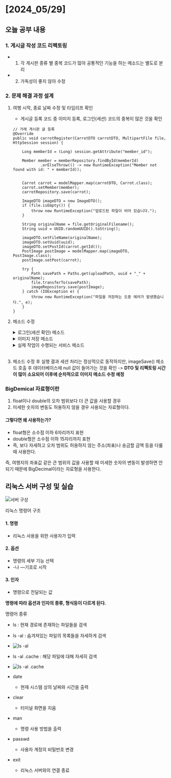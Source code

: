 # [2024_05/29]

## 오늘 공부 내용

### 1. 게시글 작성 코드 리펙토링
- 1. 각 게시판 종류 별 중복 코드가 많아 공통적인 기능을 하는 메소드는 별도로 분리
- 2. 가독성이 좋지 않아 수정

### 2. 문제 해결 과정 설계

1. 여행 시작, 종료 날짜 수정 및 타임리프 확인
   - 게시글 등록 코드 중 이미지 등록, 로그인(세션) 코드의 중복이 많은 것을 확인
    ```
    // 거래 게시판 글 등록
    @Override
    public void carrotRegister(CarrotDTO carrotDTO, MultipartFile file, HttpSession session) {

        Long memberId = (Long) session.getAttribute("member_id");

        Member member = memberRepository.findById(memberId)
                .orElseThrow(() -> new RuntimeException("Member not found with id: " + memberId));


        Carrot carrot = modelMapper.map(carrotDTO, Carrot.class);
        carrot.setMember(member);
        carrotRepository.save(carrot);

        ImageDTO imageDTO = new ImageDTO();
        if (file.isEmpty()) {
            throw new RuntimeException("업로드된 파일이 비어 있습니다.");
        }

        String originalName = file.getOriginalFilename();
        String uuid = UUID.randomUUID().toString();

        imageDTO.setFileName(originalName);
        imageDTO.setUuid(uuid);
        imageDTO.setPostId(carrot.getId());
        PostImage postImage = modelMapper.map(imageDTO, PostImage.class);
        postImage.setPost(carrot);

        try {
            Path savePath = Paths.get(uploadPath, uuid + "_" + originalName);
            file.transferTo(savePath);
            imageRepository.save(postImage);
        } catch (IOException e) {
            throw new RuntimeException("파일을 저장하는 도중 에러가 발생했습니다.", e);
        }
    }
    ```
2. 메소드 수정
   <details>
   <summary>로그인(세션 확인) 메소드</summary>
   
   ```
      // 세션 ID 확인
    public Member loginCheck(HttpSession session) {
        Long memberId = (Long) session.getAttribute("member_id");
        return memberRepository.findById(memberId)
                .orElseThrow(() -> new RuntimeException("Member not found with id: " + memberId));
    ```
   }
   </details>

   <details>
   <summary>이미지 저장 메소드</summary>

   ```
      @Override
    public PostImage imageSave(Long postId, MultipartFile file) {
        if (file.isEmpty()) {
            throw new RuntimeException("업로드된 파일이 비어 있습니다.");
        }

        String originalName = file.getOriginalFilename();
        String uuid = UUID.randomUUID().toString();

        ImageDTO imageDTO = new ImageDTO();
        imageDTO.setFileName(originalName);
        imageDTO.setUuid(uuid);
        imageDTO.setPostId(postId);
        PostImage postImage = modelMapper.map(imageDTO, PostImage.class);

        try {
            Path savePath = Paths.get(uploadPath, uuid + "_" + originalName);
            file.transferTo(savePath);
            imageRepository.save(postImage);
        } catch (IOException e) {
            throw new RuntimeException("파일을 저장하는 도중 에러가 발생했습니다.", e);
        }
        return postImage;
    }

    ```
   </details>

   <details>

   <summary>실제 작업이 수행되는 서비스 메소드</summary>

   ```
   // 세션 ID 확인
    public Member loginCheck(HttpSession session) {
        Long memberId = (Long) session.getAttribute("member_id");

        return memberRepository.findById(memberId)
                .orElseThrow(() -> new RuntimeException("Member not found with id: " + memberId));
    }

    @Override
    public PostImage imageSave(Long postId, MultipartFile file) {
        if (file.isEmpty()) {
            throw new RuntimeException("업로드된 파일이 비어 있습니다.");
        }

        String originalName = file.getOriginalFilename();
        String uuid = UUID.randomUUID().toString();

        ImageDTO imageDTO = new ImageDTO();
        imageDTO.setFileName(originalName);
        imageDTO.setUuid(uuid);
        imageDTO.setPostId(postId);
        PostImage postImage = modelMapper.map(imageDTO, PostImage.class);

        try {
            Path savePath = Paths.get(uploadPath, uuid + "_" + originalName);
            file.transferTo(savePath);
            imageRepository.save(postImage);
        } catch (IOException e) {
            throw new RuntimeException("파일을 저장하는 도중 에러가 발생했습니다.", e);
        }
        return postImage;
    }

    // 거래 게시판 글 등록
    @Override
    public void carrotRegister(CarrotDTO carrotDTO, MultipartFile file, HttpSession session) {
        Member member = loginCheck(session);

        Carrot carrot = modelMapper.map(carrotDTO, Carrot.class);
        carrot.setMember(member);
        carrotRepository.save(carrot);

        PostImage postImage = imageSave(carrot.getId(), file);
        log.info("PostImage : "+postImage.toString());
        postImage.setPost(carrot);
        carrotDTO.getImageDTO().setUuid(postImage.getUuid());
        carrotDTO.getImageDTO().(postImage.getFileName());
        carrotRepository.save(carrot);
    }
    
     // PostImage : PostImage{id=166, uuid='f986051b-2bf4-42f3-9370-2e19b33e24d1', fileName='join12.png'}
   imageSave() 메소드 실행 확인
     // Cannot invoke "java.util.List.add(Object)" because the return value of "com.guide.ex.domain.post.Carrot.getPostImages()" is null
   데이터베이스 저장 X, null값이 들어감
   
   // 게시글 등록 시 세션ID 확인
   // 세션 ID 확인
    public Member loginCheck(HttpSession session) {
        Long memberId = (Long) session.getAttribute("member_id");

        return memberRepository.findById(memberId)
                .orElseThrow(() -> new RuntimeException("Member not found with id: " + memberId));
    }
   ```

   </details>
   <br>
3. 메소드 수정 후 실행 결과 세션 처리는 정상적으로 동작하지만, imageSave() 메소드 호출 후 데이터베이스에 null 값이 들어가는 것을 확인
   -> <b>DTO 및 리펙토링 시간이 많이 소요되어 이후에 순차적으로 이미지 메소드 수정 예정</b>
   <br>
   

### BigDemical 자료형이란
1. float이나 double의 오차 범위보다 더 큰 값을 사용할 경우 
2. 미세한 숫자의 변동도 허용하지 않을 경우 사용되는 자료형이다.

#### 그렇다면 왜 사용하는가?
- float형은 소수점 이하 6자리까지 표현
- double형은 소수점 이하 15자리까지 표현
- 즉, 보다 자세하고 오차 범위도 허용하지 않는 주소(좌표)나 송금할 금액 등을 다룰 때 사용한다.

즉, 여행지의 좌표값 같은 큰 범위의 값을 사용할 때 미세한 숫자의 변동이 발생하면 안되기 때문에 BigDecimal이라는 자료형을 사용한다.

## 리눅스 서버 구성 및 실습
![서버 구성](https://github.com/GollllDong/TIL/assets/109501612/cc96c704-94c9-4bfa-bb13-2c7b93ecb26d)

리눅스 명령어 구조
#### 1. 명령
- 리눅스 사용을 위한 사용자가 입력

#### 2. 옵션

- 명령의 세부 기능 선택
- -나 —기호로 시작
#### 3. 인자
- 명령으로 전달되는 값

<b>명령에 따라 옵션과 인자의 종류, 형식등이 다르게 된다.</b>

명령어 종류
- ls : 현재 경로에 존재하는 파일들을 검색

- ls -al : 숨겨져있는 파일의 목록들을 자세하게 검색
- ![ls -al](https://github.com/GollllDong/TIL/assets/109501612/0e4a332a-5814-48e5-b32c-2559eef68232)
- ls -al .cache : 해당 파일에 대해 자세히 검색
- ![ls -al .cache](https://github.com/GollllDong/TIL/assets/109501612/37bcec37-3cb1-44d2-9e81-729a5f9ea722)
- date
   - 현재 시스템 상의 날짜와 시간을 출력
- clear
   - 터미널 화면을 지움
- man
   - 명령 사용 방법을 출력
- passwd
   - 사용자 계정의 비밀번호 변경
- exit
   - 리눅스 서버와의 연결 종료
